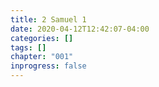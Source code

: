 ```yaml
---
title: 2 Samuel 1
date: 2020-04-12T12:42:07-04:00
categories: []
tags: []
chapter: "001"
inprogress: false
---
```


